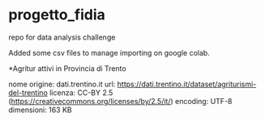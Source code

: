 # progetto_fidia
repo for data analysis challenge

Added some csv files to manage importing on google colab.

*Agritur attivi in Provincia di Trento

nome origine: dati.trentino.it
url: https://dati.trentino.it/dataset/agriturismi-del-trentino
licenza: CC-BY 2.5 (https://creativecommons.org/licenses/by/2.5/it/)
encoding: UTF-8
dimensioni: 163 KB
